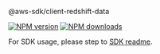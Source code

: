@aws-sdk/client-redshift-data

[![NPM version](https://img.shields.io/npm/v/@aws-sdk/client-redshift-data/rc.svg)](https://www.npmjs.com/package/@aws-sdk/client-redshift-data)
[![NPM downloads](https://img.shields.io/npm/dm/@aws-sdk/client-redshift-data.svg)](https://www.npmjs.com/package/@aws-sdk/client-redshift-data)

For SDK usage, please step to [SDK readme](https://github.com/aws/aws-sdk-js-v3).
